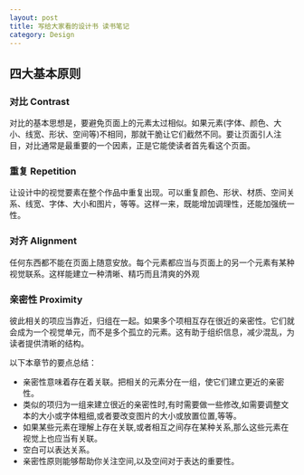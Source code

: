 ```yaml
---
layout: post
title: 写给大家看的设计书 读书笔记
category: Design
---
```


## 四大基本原则

### 对比 Contrast

对比的基本思想是，要避免页面上的元素太过相似。如果元素(字体、颜色、大小、线宽、形状、空间等)不相同，那就干脆让它们截然不同。要让页面引人注目，对比通常是最重要的一个因素，正是它能使读者首先看这个页面。

### 重复 Repetition

让设计中的视觉要素在整个作品中重复出现。可以重复颜色、形状、材质、空间关系、线宽、字体、大小和图片，等等。这样一来，既能增加调理性，还能加强统一性。

### 对齐 Alignment

任何东西都不能在页面上随意安放。每个元素都应当与页面上的另一个元素有某种视觉联系。这样能建立一种清晰、精巧而且清爽的外观

### 亲密性 Proximity

彼此相关的项应当靠近，归组在一起。如果多个项相互存在很近的亲密性。它们就会成为一个视觉单元，而不是多个孤立的元素。这有助于组织信息，减少混乱，为读者提供清晰的结构。

以下本章节的要点总结：

- 亲密性意味着存在着关联。把相关的元素分在一组，使它们建立更近的亲密性。
- 类似的项归为一组来建立很近的亲密性时,有时需要做一些修改,如需要调整文本的大小或字体粗细,或者要改变图片的大小或放置位置,等等。
- 如果某些元素在理解上存在关联,或者相互之间存在某种关系,那么这些元素在视觉上也应当有关联。
- 空白可以表达关系。
- 亲密性原则能够帮助你关注空间,以及空间对于表达的重要性。
